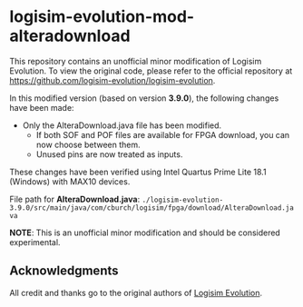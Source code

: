 # logisim-evolution-mod-alteradownload
 
This repository contains an unofficial minor modification of Logisim Evolution. To view the original code, please refer to the official repository at https://github.com/logisim-evolution/logisim-evolution.

In this modified version (based on version **3.9.0**), the following changes have been made:

- Only the AlteraDownload.java file has been modified.
  - If both SOF and POF files are available for FPGA download, you can now choose between them.
  - Unused pins are now treated as inputs.

These changes have been verified using Intel Quartus Prime Lite 18.1 (Windows) with MAX10 devices.

File path for **AlteraDownload.java**:
`./logisim-evolution-3.9.0/src/main/java/com/cburch/logisim/fpga/download/AlteraDownload.java`

**NOTE**: This is an unofficial minor modification and should be considered experimental.

## Acknowledgments
All credit and thanks go to the original authors of [Logisim Evolution](https://github.com/logisim-evolution/logisim-evolution). 


